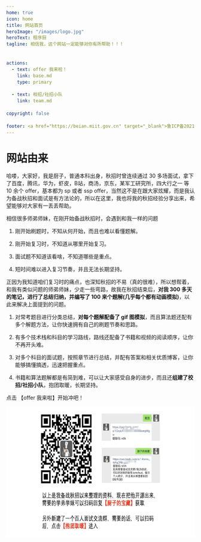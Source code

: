 ```yaml
---
home: true
icon: home
title: 网站首页
heroImage: "/images/logo.jpg"
heroText: 程序厨
tagline: 相信我，这个网站一定能够对你有所帮助！！！


actions:
  - text: offer 我来啦！
    link: base.md
    type: primary

  - text: 校招/社招小队
    link: team.md

copyright: false

footer: <a href="https://beian.miit.gov.cn" target="_blank">鲁ICP备2021037188号</a>  | Copyright © 2023.5.7-至今 厨子
---
```


##
# 网站由来

哈喽，大家好，我是厨子，普通本科出身，秋招时曾连续通过 30 多场面试，拿下了百度，腾讯，华为，虾皮，B站，商汤，京东，某军工研究所，四大行之一 等 10 余个 offer，基本都为 sp 或者 ssp offer，当然这不是在跟大家炫耀，而是我认为备战秋招和面试是有方法论的，所以在这里，我也将我的秋招经验分享出来，希望能够对大家有一丢丢帮助。

相信很多师弟师妹，在刚开始备战秋招时，会遇到和我一样的问题 

1. 刚开始刷题时，不知从何开始，而且也难以看懂题解。

2. 刚开始复习时，不知道从哪里开始复习。 

3. 面试题不知道该看啥，不知道哪些是重点。

4. 短时间难以进入复习节奏，并且无法长期坚持。

正因为我知道咱们复习时的痛点，也深知秋招的不易（真的很难），所以想帮着，和我有类似问题的师弟师妹，少走一些弯路，故我在秋招结束后，**对我 300 多天的笔记，进行了总结归纳，并编写了 100 来个题解(几乎每个都有动画模拟)**，以此来解决上面提到的问题。

1. 对常考题目进行分类总结，**对每个题解配备了 gif 图模拟**，而且算法题还配有多个解题方法，让你快速拥有自己的刷题节奏和思路。

2. 有多个技术栈和科目的学习路线，路线还配备了书籍和视频的阅读顺序，让你不再开头难。

3. 对多个科目的面试题，按照章节进行总结，并配有答案和相关优质博客，让你能够搞懂搞透，迅速把握重点。

4. 书籍和算法题解都是有简到难，可以让大家感受自身的进步，而且还**组建了校招/社招小队**，抱团取暖，长期坚持。

点击 【offer 我来啦】开始冲吧！

<!-- <FooBar /> -->

<img src="./image/chuzi.png" width="700" height="350" style="display: block; margin: auto;">